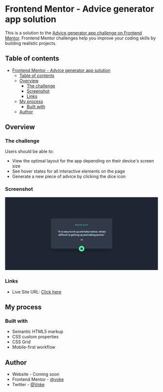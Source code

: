 # Frontend Mentor - Advice generator app solution

This is a solution to the [Advice generator app challenge on Frontend Mentor](https://www.frontendmentor.io/challenges/advice-generator-app-QdUG-13db). Frontend Mentor challenges help you improve your coding skills by building realistic projects.

## Table of contents

- [Frontend Mentor - Advice generator app solution](#frontend-mentor---advice-generator-app-solution)
  - [Table of contents](#table-of-contents)
  - [Overview](#overview)
    - [The challenge](#the-challenge)
    - [Screenshot](#screenshot)
    - [Links](#links)
  - [My process](#my-process)
    - [Built with](#built-with)
  - [Author](#author)


## Overview

### The challenge

Users should be able to:

- View the optimal layout for the app depending on their device's screen size
- See hover states for all interactive elements on the page
- Generate a new piece of advice by clicking the dice icon

### Screenshot

![](.\images\advice-p.jpg)


### Links

- Live Site URL: [Click here](https://your-live-site-url.com)

## My process

### Built with

- Semantic HTML5 markup
- CSS custom properties
- CSS Grid
- Mobile-first workflow


## Author

- Website - Coming soon
- Frontend Mentor - [@voke](https://www.frontendmentor.io/profile/vo-ke)
- Twitter - [@Voke](https://www.twitter.com/varianr_vee)




